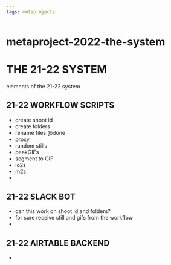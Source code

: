 ```yaml
---
tags: metaprojects
---
```



# metaproject-2022-the-system

# THE 21-22 SYSTEM

elements of the 21-22 system

## 21-22 WORKFLOW SCRIPTS

* create shoot id
* create folders
* rename files @done
* proxy
* random stills
* peakGIFs
* segment to GIF
* io2s
* m2s
* 

## 21-22 SLACK BOT

* can this work on shoot id and folders?
* for sure receive still and gifs from the workflow
* 


## 21-22 AIRTABLE BACKEND

* 